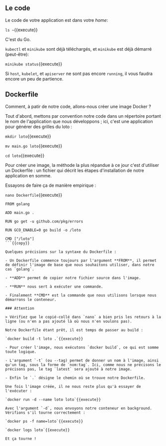 ## Le code

Le code de votre application est dans votre *home*:

`ls ~`{{execute}}

C'est du Go.

`kubectl` et `minikube` sont déjà téléchargés, et `minikube` est déjà démarré (peut-être):

`minikube status`{{execute}}

Si `host`, `kubelet`, et `apiserver` ne sont pas encore `running`, il vous faudra encore un peu de partience.

## Dockerfile

Comment, à patir de notre code, allons-nous créer une image Docker ?

Tout d'abord, mettons par convention notre code dans un répertoire portant le nom de l'application que nous développons ; ici, c'est une application pour générer des grilles du loto :

`mkdir loto`{{execute}}

`mv main.go loto`{{execute}}

`cd loto`{{execute}}

Pour créer une image, la méthode la plus répandue à ce jour c'est d'utiliser un Dockerfile : un fichier qui décrit les étapes d'installation de notre application en somme.

Essayons de faire ça de manière empirique :

`nano Dockerfile`{{execute}}

```
FROM golang

ADD main.go .

RUN go get -u github.com/pkg/errors

RUN GCO_ENABLE=0 go build -o /loto

CMD ["/loto"]
```{{copy}}

Quelques précisions sur la syntaxe du Dockerfile :

- Un Dockerfile commence toujours par l'argument **FROM**, il permet de définir l'image de base que nous souhaitons utiliser, dans notre cas `golang`.

- **ADD** permet de copier notre fichier source dans l'image.

- **RUN** nous sert à exécuter une commande.

- Finalement **CMD** est la commande que nous utilisons lorsque nous démarrons le conteneur.

### Attention

> Vérifiez que le copié-collé dans `nano` a bien pris les retours à la ligne (ou n'en a pas ajouté là où nous n'en voulons pas).

Notre Dockerfile étant prêt, il est temps de passer au build :

`docker build -t loto .`{{execute}}

- Pour créer l'image, nous exécutons `docker build`, ce qui est somme toute logique.

- L'argument `-t` (ou --tag) permet de donner un nom à l'image, ainsi qu'un tag, sous la forme de `nom:tag`. Ici, comme nous ne précisons le précisons pas, le tag `latest` sera ajouté à notre image.

- Enfin le `.` désigne le chemin où se trouve notre Dockerfile.

Une fois l'image créée, il ne nous reste plus qu'à essayer de l'exécuter :

`docker run -d --name loto loto`{{execute}}

Avec l'argument `-d`, nous envoyons notre conteneur en background. Vérifions s'il tourne correctement :

`docker ps -f name=loto`{{execute}}

`docker logs loto`{{execute}}

Et ça tourne !